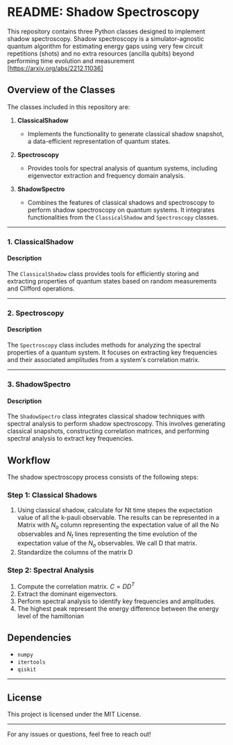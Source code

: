 # README: Shadow Spectroscopy

This repository contains three Python classes designed to implement shadow spectroscopy.  Shadow spectroscopy is a simulator-agnostic quantum algorithm for estimating energy gaps using very few circuit repetitions (shots) and no extra resources (ancilla qubits) beyond performing time evolution and measurement [https://arxiv.org/abs/2212.11036]

## Overview of the Classes

The classes included in this repository are:

1. **ClassicalShadow**
   - Implements the functionality to generate classical shadow snapshot, a data-efficient representation of quantum states.

2. **Spectroscopy**
   - Provides tools for spectral analysis of quantum systems, including eigenvector extraction and frequency domain analysis.

3. **ShadowSpectro**
   - Combines the features of classical shadows and spectroscopy to perform shadow spectroscopy on quantum systems. It integrates functionalities from the `ClassicalShadow` and `Spectroscopy` classes.

---

### 1. ClassicalShadow

#### Description
The `ClassicalShadow` class provides tools for efficiently storing and extracting properties of quantum states based on random measurements and Clifford operations.

---

### 2. Spectroscopy

#### Description
The `Spectroscopy` class includes methods for analyzing the spectral properties of a quantum system. It focuses on extracting key frequencies and their associated amplitudes from a system's correlation matrix.

---

### 3. ShadowSpectro

#### Description
The `ShadowSpectro` class integrates classical shadow techniques with spectral analysis to perform shadow spectroscopy. This involves generating classical snapshots, constructing correlation matrices, and performing spectral analysis to extract key frequencies.

## Workflow
The shadow spectroscopy process consists of the following steps:

### Step 1: Classical Shadows

1. Using classical shadow, calculate for Nt time stepes the expectation value of all the k-pauli observable. The results can be represented in a Matrix with $N_o$ column representing  the expectation value of all the No observables and $N_t$ lines representing the time evolution of the expectation value of the $N_o$ observables. We call D that matrix. 
2. Standardize the columns of the matrix D
 
### Step 2: Spectral Analysis

1. Compute the correlation matrix. $C=DD^T$
2. Extract the dominant eigenvectors.
3. Perform spectral analysis to identify key frequencies and amplitudes.
4. The highest peak represent the energy difference between the energy level of the hamiltonian

## Dependencies
- `numpy`
- `itertools`
- `qiskit`

---

## License
This project is licensed under the MIT License.

---

For any issues or questions, feel free to reach out!

